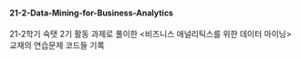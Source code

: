 #### 21-2-Data-Mining-for-Business-Analytics
21-2학기 숙탯 2기 활동 과제로 풀이한 <비즈니스 애널리틱스를 위한 데이터 마이닝> 교재의 연습문제 코드들 기록
